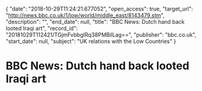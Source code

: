 {
  "date": "2018-10-29T11:24:21.677052", 
  "open_access": true, 
  "target_url": "http://news.bbc.co.uk/1/low/world/middle_east/8143479.stm", 
  "description": "", 
  "end_date": null, 
  "title": "BBC News: Dutch hand back looted Iraqi art", 
  "record_id": "20181029T112421/TGjmFvbbgIRq38PMBilLag==", 
  "publisher": "bbc.co.uk", 
  "start_date": null, 
  "subject": "UK relations with the Low Countries"
}

# BBC News: Dutch hand back looted Iraqi art

